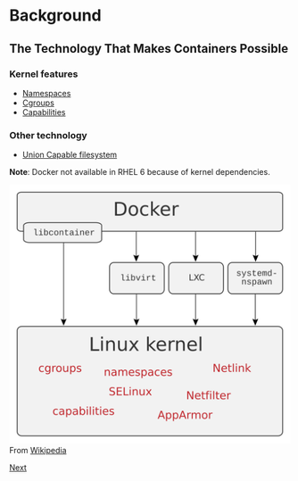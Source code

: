 # Background 
## The Technology That Makes Containers Possible 

### Kernel features 
* [Namespaces](https://en.wikipedia.org/wiki/Linux_namespaces)
* [Cgroups](https://en.wikipedia.org/wiki/Cgroups) 
* [Capabilities](https://www.vultr.com/docs/working-with-linux-capabilities)

### Other technology 
* [Union Capable filesystem](https://medium.com/@paccattam/drooling-over-docker-2-understanding-union-file-systems-2e9bf204177c)


**Note**: Docker not available in RHEL 6 because of kernel dependencies.

![Linux Interfaces](../images/Docker-linux-interfaces.svg)
From [Wikipedia](https://en.wikipedia.org/wiki/Docker_(software))

[Next](vmsvscontainers.md)

